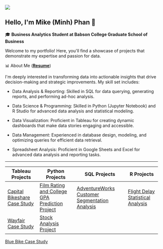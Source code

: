 ![](https://komarev.com/ghpvc/?username=MinhPhanBabsonMSBA)
## Hello, I'm Mike (Minh) Phan 👋 

 🎓 **Business Analytics Student at Babson College Graduate School of Business**  

 
 Welcome to my portfolio! Here, you'll find a showcase of projects that demonstrate my expertise and passion for data.

📊 About Me (**[Resume](https://drive.google.com/file/d/1lFBeoxMBlsO0zY6_8RKSzbzPrvnJWl2-/view?usp=sharing)**)

I'm deeply interested in transforming data into actionable insights that drive decision-making and strategic improvements. My skill set includes:

- Data Analysis & Reporting: Skilled in SQL for data querying, generating reports, and performing ad-hoc analysis. 

- Data Science & Programming: Skilled in Python (Jupyter Notebook) and R Studio for advanced data analysis and statistical modeling.

- Data Visualization: Proficient in Tableau for creating dynamic dashboards that make data stories engaging and accessible. 

- Data Management: Experienced in database design, modeling, and optimizing queries for efficient data retrieval. 

- Spreadsheet Analysis: Proficient in Google Sheets and Excel for advanced data analysis and reporting tasks.

--------------------------------------------------------------------------------------------------------------



| Tableau Projects                              | Python Projects                                      | SQL Projects                                           | R Projects                            |
|-----------------------------------------------|-----------------------------------------------------|-------------------------------------------------------|---------------------------------------|
| [Capital Bikeshare Case Study](https://github.com/MinhPhanBabsonMSBA/Bike-Share-Case-Study)          | [Film Rating and College GPA Prediction Project](https://github.com/MinhPhanBabsonMSBA/Introduction?tab=readme-ov-file#film-label-prediction-and-college-gpa-data-analysis) | [AdventureWorks Customer Segmentation Analysis](https://github.com/MinhPhanBabsonMSBA/AdventureWorks_Customer_Segmentation)    | [Flight Delay Statistical Analysis](https://github.com/MinhPhanBabsonMSBA/Flight-Delay-Stat-Analysis) |
| [Wayfair Case Study](https://github.com/MinhPhanBabsonMSBA/Wayfair-Case-study)                      |           [Stock Analysis Project](https://github.com/MinhPhanBabsonMSBA/Stock-analysis-)                                            |                                                       |                                 | 
[Blue Bike Case Study](https://github.com/MinhPhanBabsonMSBA/Blue-Bike-Case-Study)



